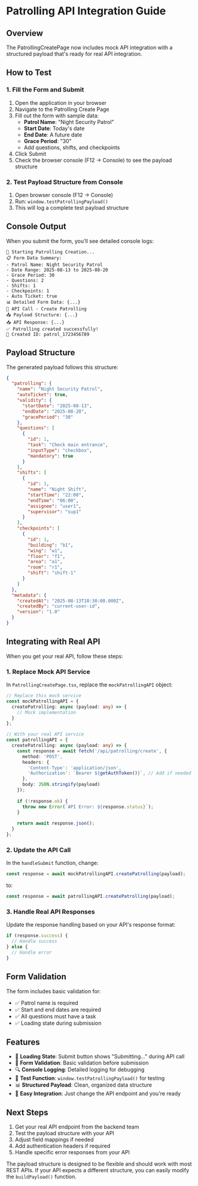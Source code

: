 # Patrolling API Integration Guide

## Overview
The PatrollingCreatePage now includes mock API integration with a structured payload that's ready for real API integration.

## How to Test

### 1. Fill the Form and Submit
1. Open the application in your browser
2. Navigate to the Patrolling Create Page
3. Fill out the form with sample data:
   - **Patrol Name**: "Night Security Patrol"
   - **Start Date**: Today's date
   - **End Date**: A future date
   - **Grace Period**: "30"
   - Add questions, shifts, and checkpoints
4. Click Submit
5. Check the browser console (F12 → Console) to see the payload structure

### 2. Test Payload Structure from Console
1. Open browser console (F12 → Console)
2. Run: `window.testPatrollingPayload()`
3. This will log a complete test payload structure

## Console Output

When you submit the form, you'll see detailed console logs:

```
🔄 Starting Patrolling Creation...
📋 Form Data Summary:
- Patrol Name: Night Security Patrol
- Date Range: 2025-08-13 to 2025-08-20
- Grace Period: 30
- Questions: 2
- Shifts: 1
- Checkpoints: 1
- Auto Ticket: true
📊 Detailed Form Data: {...}
🚀 API Call - Create Patrolling
📤 Payload Structure: {...}
📥 API Response: {...}
✅ Patrolling created successfully!
🎯 Created ID: patrol_1723456789
```

## Payload Structure

The generated payload follows this structure:

```json
{
  "patrolling": {
    "name": "Night Security Patrol",
    "autoTicket": true,
    "validity": {
      "startDate": "2025-08-13",
      "endDate": "2025-08-20",
      "gracePeriod": "30"
    },
    "questions": [
      {
        "id": 1,
        "task": "Check main entrance",
        "inputType": "checkbox",
        "mandatory": true
      }
    ],
    "shifts": [
      {
        "id": 1,
        "name": "Night Shift",
        "startTime": "22:00",
        "endTime": "06:00",
        "assignee": "user1",
        "supervisor": "sup1"
      }
    ],
    "checkpoints": [
      {
        "id": 1,
        "building": "b1",
        "wing": "w1",
        "floor": "f1",
        "area": "a1",
        "room": "r1",
        "shift": "shift-1"
      }
    ]
  },
  "metadata": {
    "createdAt": "2025-08-13T10:30:00.000Z",
    "createdBy": "current-user-id",
    "version": "1.0"
  }
}
```

## Integrating with Real API

When you get your real API, follow these steps:

### 1. Replace Mock API Service
In `PatrollingCreatePage.tsx`, replace the `mockPatrollingAPI` object:

```typescript
// Replace this mock service
const mockPatrollingAPI = {
  createPatrolling: async (payload: any) => {
    // Mock implementation
  }
};

// With your real API service
const patrollingAPI = {
  createPatrolling: async (payload: any) => {
    const response = await fetch('/api/patrolling/create', {
      method: 'POST',
      headers: {
        'Content-Type': 'application/json',
        'Authorization': `Bearer ${getAuthToken()}`, // Add if needed
      },
      body: JSON.stringify(payload)
    });
    
    if (!response.ok) {
      throw new Error(`API Error: ${response.status}`);
    }
    
    return await response.json();
  }
};
```

### 2. Update the API Call
In the `handleSubmit` function, change:
```typescript
const response = await mockPatrollingAPI.createPatrolling(payload);
```
to:
```typescript
const response = await patrollingAPI.createPatrolling(payload);
```

### 3. Handle Real API Responses
Update the response handling based on your API's response format:

```typescript
if (response.success) {
  // Handle success
} else {
  // Handle error
}
```

## Form Validation

The form includes basic validation for:
- ✅ Patrol name is required
- ✅ Start and end dates are required  
- ✅ All questions must have a task
- ✅ Loading state during submission

## Features

- 🔄 **Loading State**: Submit button shows "Submitting..." during API call
- 📝 **Form Validation**: Basic validation before submission
- 🔍 **Console Logging**: Detailed logging for debugging
- 🧪 **Test Function**: `window.testPatrollingPayload()` for testing
- 📊 **Structured Payload**: Clean, organized data structure
- 🎯 **Easy Integration**: Just change the API endpoint and you're ready

## Next Steps

1. Get your real API endpoint from the backend team
2. Test the payload structure with your API
3. Adjust field mappings if needed
4. Add authentication headers if required
5. Handle specific error responses from your API

The payload structure is designed to be flexible and should work with most REST APIs. If your API expects a different structure, you can easily modify the `buildPayload()` function.
